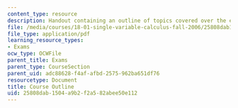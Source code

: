 ```yaml
---
content_type: resource
description: Handout containing an outline of topics covered over the entire course.
file: /media/courses/18-01-single-variable-calculus-fall-2006/25808dab1504a9b2f2a582abee50e112_schedulef06.pdf
file_type: application/pdf
learning_resource_types:
- Exams
ocw_type: OCWFile
parent_title: Exams
parent_type: CourseSection
parent_uid: adc88628-f4af-afbd-2575-962ba651df76
resourcetype: Document
title: Course Outline
uid: 25808dab-1504-a9b2-f2a5-82abee50e112
---
```

